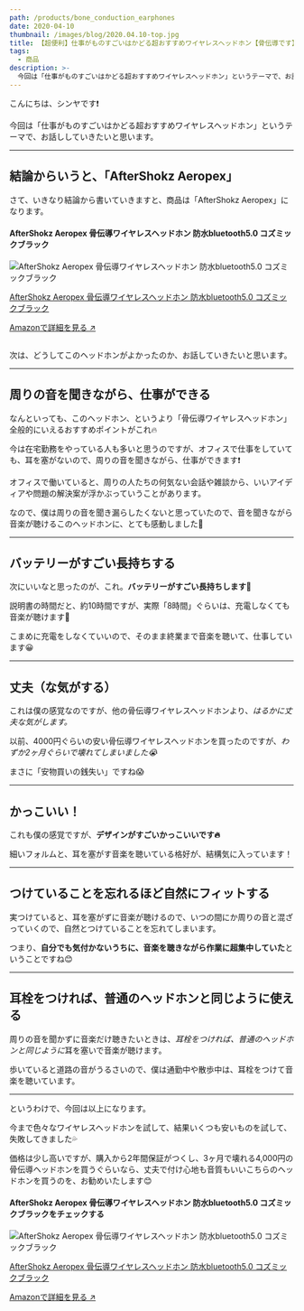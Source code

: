 ```yaml
---
path: /products/bone_conduction_earphones
date: 2020-04-10
thumbnail: /images/blog/2020.04.10-top.jpg
title: 【超便利】仕事がものすごいはかどる超おすすめワイヤレスヘッドホン【骨伝導です】
tags:
  - 商品
description: >-
  今回は「仕事がものすごいはかどる超おすすめワイヤレスヘッドホン」というテーマで、お話ししていきたいと思います。結論からいうと、「AfterShokz Aeropex」。さて、いきなり結論から書いていきますと、商品は「AfterShokz Aeropex」になります。
---
```


こんにちは、シンヤです❗️

今回は「仕事がものすごいはかどる超おすすめワイヤレスヘッドホン」というテーマで、お話ししていきたいと思います。

---

## 結論からいうと、「AfterShokz Aeropex」

さて、いきなり結論から書いていきますと、商品は「AfterShokz Aeropex」になります。

#### AfterShokz Aeropex 骨伝導ワイヤレスヘッドホン 防水bluetooth5.0 コズミックブラック

<div class="affiliate__link">
  <div class="is--image">

  [](https://www.amazon.co.jp/gp/product/B07RRQ59JR/ref=as_li_tl?ie=UTF8&camp=247&creative=1211&creativeASIN=B07RRQ59JR&linkCode=as2&tag=shinshoi-22&linkId=949aa55c6fd101b731a315e83aea7b76)
  ![AfterShokz Aeropex 骨伝導ワイヤレスヘッドホン 防水bluetooth5.0 コズミックブラック](//ws-fe.amazon-adsystem.com/widgets/q?_encoding=UTF8&MarketPlace=JP&ASIN=B07RRQ59JR&ServiceVersion=20070822&ID=AsinImage&WS=1&Format=_SL250_&tag=shinshoi-22)

  </div>
  <div class="is--caption">

  [AfterShokz Aeropex 骨伝導ワイヤレスヘッドホン 防水bluetooth5.0 コズミックブラック](https://www.amazon.co.jp/gp/product/B07RRQ59JR/ref=as_li_tl?ie=UTF8&camp=247&creative=1211&creativeASIN=B07RRQ59JR&linkCode=as2&tag=shinshoi-22&linkId=949aa55c6fd101b731a315e83aea7b76)

  </div>

  <a class="button__link is--amazon" target="_blank" rel="nofollow noopener noreferrer" href="https://www.amazon.co.jp/gp/product/B07RRQ59JR/ref=as_li_tl?ie=UTF8&camp=247&creative=1211&creativeASIN=B07RRQ59JR&linkCode=as2&tag=shinshoi-22&linkId=949aa55c6fd101b731a315e83aea7b76">Amazonで詳細を見る ↗︎</a>

<img src="//ir-jp.amazon-adsystem.com/e/ir?t=shinshoi-22&l=am2&o=9&a=B07RRQ59JR" width="1" height="1" border="0" alt="" style="border:none !important; margin:0px !important;" />
</div>

次は、どうしてこのヘッドホンがよかったのか、お話していきたいと思います。

---

## 周りの音を聞きながら、仕事ができる

なんといっても、このヘッドホン、というより「骨伝導ワイヤレスヘッドホン」全般的にいえるおすすめポイントがこれ🔥

今は在宅勤務をやっている人も多いと思うのですが、オフィスで仕事をしていても、耳を塞がないので、周りの音を聞きながら、仕事ができます❗️

オフィスで働いていると、周りの人たちの何気ない会話や雑談から、いいアイディアや問題の解決案が浮かぶっていうことがあります。

なので、僕は周りの音を聞き漏らしたくないと思っていたので、音を聞きながら音楽が聴けるこのヘッドホンに、とても感動しました🥺

---

## バッテリーがすごい長持ちする

次にいいなと思ったのが、これ。**バッテリーがすごい長持ちします🔋**

説明書の時間だと、約10時間ですが、実際「8時間」ぐらいは、充電しなくても音楽が聴けます🎵

こまめに充電をしなくていいので、そのまま終業まで音楽を聴いて、仕事しています😀

---

## 丈夫（な気がする）

これは僕の感覚なのですが、他の骨伝導ワイヤレスヘッドホンより、*はるかに丈夫な気がします。*

以前、4000円ぐらいの安い骨伝導ワイヤレスヘッドホンを買ったのですが、*わずか2ヶ月ぐらいで壊れてしまいました😭*

まさに「安物買いの銭失い」ですね😱

---

## かっこいい！

これも僕の感覚ですが、**デザインがすごいかっこいいです🔥**

細いフォルムと、耳を塞がす音楽を聴いている格好が、結構気に入っています！

---

## つけていることを忘れるほど自然にフィットする

実つけていると、耳を塞がずに音楽が聴けるので、いつの間にか周りの音と混ざっていくので、自然とつけていることを忘れてしまいます。

つまり、**自分でも気付かないうちに、音楽を聴きながら作業に超集中していた**ということですね😊

---

## 耳栓をつければ、普通のヘッドホンと同じように使える

周りの音を聞かずに音楽だけ聴きたいときは、*耳栓をつければ、普通のヘッドホンと同じように*耳を塞いで音楽が聴けます。

歩いていると道路の音がうるさいので、僕は通勤中や散歩中は、耳栓をつけて音楽を聴いています。

---

というわけで、今回は以上になります。

今まで色々なワイヤレスヘッドホンを試して、結果いくつも安いものを試して、失敗してきました💦

価格は少し高いですが、購入から2年間保証がつくし、3ヶ月で壊れる4,000円の骨伝導ヘッドホンを買うぐらいなら、丈夫で付け心地も音質もいいこちらのヘッドホンを買うのを、お勧めいたします😊

#### AfterShokz Aeropex 骨伝導ワイヤレスヘッドホン 防水bluetooth5.0 コズミックブラックをチェックする

<div class="affiliate__link">
  <div class="is--image">

  [](https://www.amazon.co.jp/gp/product/B07RRQ59JR/ref=as_li_tl?ie=UTF8&camp=247&creative=1211&creativeASIN=B07RRQ59JR&linkCode=as2&tag=shinshoi-22&linkId=949aa55c6fd101b731a315e83aea7b76)
  ![AfterShokz Aeropex 骨伝導ワイヤレスヘッドホン 防水bluetooth5.0 コズミックブラック](//ws-fe.amazon-adsystem.com/widgets/q?_encoding=UTF8&MarketPlace=JP&ASIN=B07RRQ59JR&ServiceVersion=20070822&ID=AsinImage&WS=1&Format=_SL250_&tag=shinshoi-22)

  </div>
  <div class="is--caption">

  [AfterShokz Aeropex 骨伝導ワイヤレスヘッドホン 防水bluetooth5.0 コズミックブラック](https://www.amazon.co.jp/gp/product/B07RRQ59JR/ref=as_li_tl?ie=UTF8&camp=247&creative=1211&creativeASIN=B07RRQ59JR&linkCode=as2&tag=shinshoi-22&linkId=949aa55c6fd101b731a315e83aea7b76)

  </div>

  <a class="button__link is--amazon" target="_blank" rel="nofollow noopener noreferrer" href="https://www.amazon.co.jp/gp/product/B07RRQ59JR/ref=as_li_tl?ie=UTF8&camp=247&creative=1211&creativeASIN=B07RRQ59JR&linkCode=as2&tag=shinshoi-22&linkId=949aa55c6fd101b731a315e83aea7b76">Amazonで詳細を見る ↗︎</a>

<img src="//ir-jp.amazon-adsystem.com/e/ir?t=shinshoi-22&l=am2&o=9&a=B07RRQ59JR" width="1" height="1" border="0" alt="" style="border:none !important; margin:0px !important;" />
</div>
